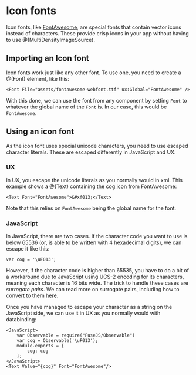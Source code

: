 # Icon fonts

Icon fonts, like [FontAwesome](http://fontawesome.io/), are special fonts that contain vector icons instead of characters. These provide crisp icons in your app without having to use @(MultiDensityImageSource).

## Importing an Icon font

Icon fonts work just like any other font. To use one, you need to create a @(Font) element, like this:

	<Font File="assets/fontawesome-webfont.ttf" ux:Global="FontAwesome" />

With this done, we can use the font from any component by setting `Font` to whatever the global name of the `Font` is. In our case, this would be `FontAwesome`.

## Using an icon font

As the icon font uses special unicode characters, you need to use escaped character literals. These are escaped differently in JavaScript and UX.

### UX

In UX, you escape the unicode literals as you normally would in xml. This example shows a @(Text) containing the [cog icon](http://fontawesome.io/icon/cog/) from FontAwesome:

	<Text Font="FontAwesome">&#xf013;</Text>

Note that this relies on `FontAwesome` being the global name for the font.

### JavaScript

In JavaScript, there are two cases. If the character code you want to use is below 65536 (or, is able to be written with 4 hexadecimal digits), we can escape it like this:

	var cog = '\uF013';

However, if the character code is higher than 65535, you have to do a bit of a workaround due to JavaScript using UCS-2 encoding for its characters, meaning each character is 16 bits wide. The trick to handle these cases are *surrogate pairs*. We can read more on surrogate pairs, including how to convert to them [here](https://mathiasbynens.be/notes/javascript-encoding).

Once you have managed to escape your character as a string on the JavaScript side, we can use it in UX as you normally would with databinding:

	<JavaScript>
		var Observable = require("FuseJS/Observable")
		var cog = Observable('\uF013');
		module.exports = {
			cog: cog
		};
	</JavaScript>
	<Text Value="{cog}" Font="FontAwesome"/>
